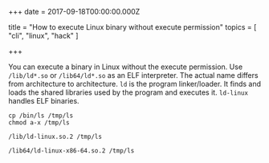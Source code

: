 
+++
date = 2017-09-18T00:00:00.000Z


title = "How to execute Linux binary without execute permission"
topics = [ "cli", "linux", "hack" ]

+++

You can execute a binary in Linux without the execute permission. Use `/lib/ld*.so`  or `/lib64/ld*.so` as an ELF interpreter. The actual name differs from architecture to architecture. `ld` is the program linker/loader. It finds and loads the shared libraries used by the program and executes it. `ld-linux` handles ELF binaries.

```
cp /bin/ls /tmp/ls
chmod a-x /tmp/ls
```

```
/lib/ld-linux.so.2 /tmp/ls
```

```
/lib64/ld-linux-x86-64.so.2 /tmp/ls
```

